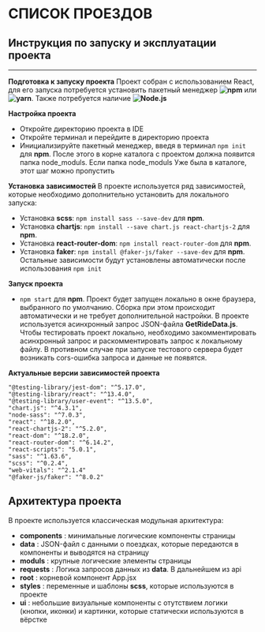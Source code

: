 # СПИСОК ПРОЕЗДОВ

## Инструкция по запуску и эксплуатации проекта

-----------------------------------------------------

**Подготовка к запуску проекта**
Проект собран с использованием React, для его запуска потребуется установить пакетный менеджер **![npm](https://www.npmjs.com/)** или **![yarn](https://yarnpkg.com/)**. Также потребуется наличие **![Node.js](https://nodejs.org/ru)**

**Настройка проекта**
- Откройте директорию проекта в IDE 
- Откройте терминал и перейдите в директорию проекта
- Инициализируйте пакетный менеджер, введя в терминал ```npm init``` для **npm**. После этого в корне каталога с проектом должна появится папка node_moduls. Если папка node_moduls Уже была в каталоге, этот шаг можно пропустить 

**Установка зависимостей**
В проекте используется ряд зависимостей, которые необходимо дополнительно установить для локального запуска:
- Установка **scss**: ```npm install sass --save-dev``` для **npm**.
- Установка **chartjs**: ```npm install --save chart.js react-chartjs-2``` для **npm**.
- Установка **react-router-dom**: ```npm install react-router-dom``` для **npm**.
- Установка **faker**: ```npm install @faker-js/faker --save-dev``` для **npm**.
Остальные зависимости будут установлены автоматически после использования ```npm init```

**Запуск проекта**
- ```npm start``` для **npm**. Проект будет запущен локально в окне браузера, выбранного по умолчанию. Сборка при этом происходит автоматически и не требует дополнительной настройки.
В проекте используется асинхронный запрос JSON-файла **GetRideData.js**. Чтобы тестировать проект локально, необходимо закомментировать асинхронный запрос и раскомментировать запрос к локальному файлу. В противном случае при запуске тестового сервера будет возникать cors-ошибка запроса и данные не появятся.

**Актуальные версии зависимостей проекта**

    "@testing-library/jest-dom": "^5.17.0",
    "@testing-library/react": "^13.4.0",
    "@testing-library/user-event": "^13.5.0",
    "chart.js": "^4.3.1",
    "node-sass": "^7.0.3",
    "react": "^18.2.0",
    "react-chartjs-2": "^5.2.0",
    "react-dom": "^18.2.0",
    "react-router-dom": "^6.14.2",
    "react-scripts": "5.0.1",
    "sass": "^1.63.6",
    "scss": "^0.2.4",
    "web-vitals": "^2.1.4"
    "@faker-js/faker": "^8.0.2"

## Архитектура проекта

В проекте используется классическая модульная архитектура:
- **components** : минимальные логические компоненты страницы
- **data** : JSON-файл с данными о поездках, которые передаются в компоненты и выводятся на страницу
- **moduls** : крупные логические элементы страницы
- **requests** : Логика запросов данных из **data**. В дальнейшем из api
- **root** : корневой компонент App.jsx
- **styles** : переменные и шаблоны **scss**, которые используются в проекте
- **ui** : небольшие визуальные компоненты с отутствием логики (кнопки, иконки) и картинки, которые статически используются в вёрстке






